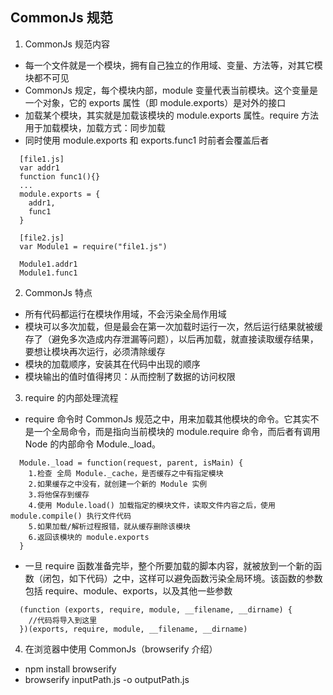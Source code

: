 ## CommonJs 规范

1. CommonJs 规范内容

- 每一个文件就是一个模块，拥有自己独立的作用域、变量、方法等，对其它模块都不可见
- CommonJs 规定，每个模块内部，module 变量代表当前模块。这个变量是一个对象，它的 exports 属性（即 module.exports）是对外的接口
- 加载某个模块，其实就是加载该模块的 module.exports 属性。require 方法用于加载模块，加载方式：同步加载
- 同时使用 module.exports 和 exports.func1 时前者会覆盖后者

```
  [file1.js]
  var addr1
  function func1(){}
  ...
  module.exports = {
    addr1,
    func1
  }

  [file2.js]
  var Module1 = require("file1.js")

  Module1.addr1
  Module1.func1

```

2. CommonJs 特点

- 所有代码都运行在模块作用域，不会污染全局作用域
- 模块可以多次加载，但是最会在第一次加载时运行一次，然后运行结果就被缓存了（避免多次造成内存泄漏等问题），以后再加载，就直接读取缓存结果，要想让模块再次运行，必须清除缓存
- 模块的加载顺序，安装其在代码中出现的顺序
- 模块输出的值时值得拷贝：从而控制了数据的访问权限

3. require 的内部处理流程

- require 命令时 CommonJs 规范之中，用来加载其他模块的命令。它其实不是一个全局命令，而是指向当前模块的 module.require 命令，而后者有调用 Node 的内部命令 Module._load。

```
  Module._load = function(request, parent, isMain) {
    1.检查 全局 Module._cache，是否缓存之中有指定模块
    2.如果缓存之中没有，就创建一个新的 Module 实例
    3.将他保存到缓存
    4.使用 Module.load() 加载指定的模块文件，读取文件内容之后，使用 module.compile() 执行文件代码
    5.如果加载/解析过程报错，就从缓存删除该模块
    6.返回该模块的 module.exports
  }
```

- 一旦 require 函数准备完毕，整个所要加载的脚本内容，就被放到一个新的函数（闭包，如下代码）之中，这样可以避免函数污染全局环境。该函数的参数包括 require、module、exports，以及其他一些参数

```
  (function (exports, require, module, __filename, __dirname) {
    //代码将导入到这里
  })(exports, require, module, __filename, __dirname)
```

4. 在浏览器中使用 CommonJs（browserify 介绍）

- npm install browserify
- browserify inputPath.js -o outputPath.js
